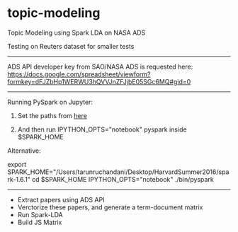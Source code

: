 # topic-modeling

Topic Modeling using Spark LDA on NASA ADS

Testing on Reuters dataset for smaller tests
_____________________________________________________________________________________________________________________________

ADS API developer key from SAO/NASA ADS is requested here: https://docs.google.com/spreadsheet/viewform?formkey=dFJZbHp1WERWU3hQVVJnZFJjbE05SGc6MQ#gid=0
_____________________________________________________________________________________________________________________________

Running PySpark on Jupyter:

1. Set the paths from
[here](https://gist.github.com/tommycarpi/f5a67c66a8f2170e263c)

2. And then run IPYTHON_OPTS="notebook" pyspark
inside $SPARK_HOME 

Alternative:

export SPARK_HOME="/Users/tarunruchandani/Desktop/HarvardSummer2016/spark-1.6.1"
cd $SPARK_HOME
IPYTHON_OPTS="notebook" ./bin/pyspark

_____________________________________________________________________________________________________________________________

- Extract papers using ADS API
- Verctorize these papers, and generate a term-document matrix
- Run Spark-LDA
- Build JS Matrix
